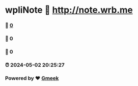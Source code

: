 # wpliNote :link: http://note.wrb.me 
### :page_facing_up: [0](http://note.wrb.me/tag.html) 
### :speech_balloon: 0 
### :hibiscus: 0 
### :alarm_clock: 2024-05-02 20:25:27 
### Powered by :heart: [Gmeek](https://github.com/Meekdai/Gmeek)
